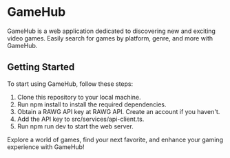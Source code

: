 # GameHub

GameHub is a web application dedicated to discovering new and exciting video games. Easily search for games by platform, genre, and more with GameHub.


## Getting Started


To start using GameHub, follow these steps:

1. Clone this repository to your local machine.
2. Run npm install to install the required dependencies.
3. Obtain a RAWG API key at RAWG API. Create an account if you haven't.
4. Add the API key to src/services/api-client.ts.
5. Run npm run dev to start the web server.



Explore a world of games, find your next favorite, and enhance your gaming experience with GameHub!

